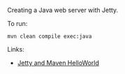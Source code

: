 Creating a Java web server with Jetty.

To run:

```
mvn clean compile exec:java
```

Links:
* [Jetty and Maven HelloWorld](https://wiki.eclipse.org/Jetty/Tutorial/Jetty_and_Maven_HelloWorld)
